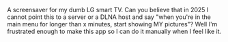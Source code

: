A screensaver for my dumb LG smart TV.
Can you believe that in 2025 I cannot point this to a server or a DLNA host and say "when you're in the main menu for longer than x minutes, start showing MY pictures"?
Well I'm frustrated enough to make this app so I can do it manually when I feel like it.